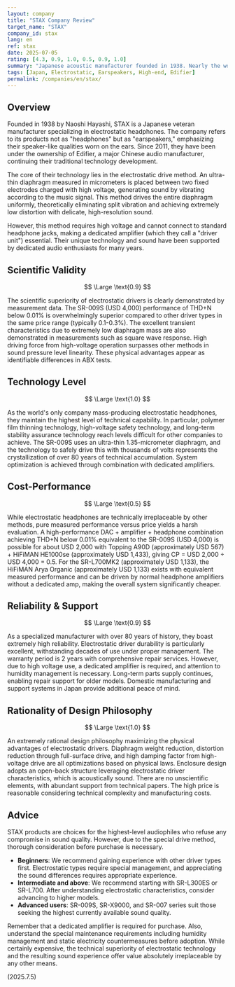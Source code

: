 ```yaml
---
layout: company
title: "STAX Company Review"
target_name: "STAX"
company_id: stax
lang: en
ref: stax
date: 2025-07-05
rating: [4.3, 0.9, 1.0, 0.5, 0.9, 1.0]
summary: "Japanese acoustic manufacturer founded in 1938. Nearly the world's only specialist in developing and manufacturing electrostatic headphones (which they call 'earspeakers'). Their unique method of driving ultra-thin diaphragms with high voltage achieves ultra-low distortion and high resolution difficult to attain with other methods. Since 2011, under the ownership of China's Edifier, they continue to preserve their unique technology with a stable management foundation. While handling requires a dedicated amplifier and isn't convenient, their unique sound continues to receive enthusiastic support from audiophiles worldwide."
tags: [Japan, Electrostatic, Earspeakers, High-end, Edifier]
permalink: /companies/en/stax/
---
```


## Overview

Founded in 1938 by Naoshi Hayashi, STAX is a Japanese veteran manufacturer specializing in electrostatic headphones. The company refers to its products not as "headphones" but as "earspeakers," emphasizing their speaker-like qualities worn on the ears. Since 2011, they have been under the ownership of Edifier, a major Chinese audio manufacturer, continuing their traditional technology development.

The core of their technology lies in the electrostatic drive method. An ultra-thin diaphragm measured in micrometers is placed between two fixed electrodes charged with high voltage, generating sound by vibrating according to the music signal. This method drives the entire diaphragm uniformly, theoretically eliminating split vibration and achieving extremely low distortion with delicate, high-resolution sound.

However, this method requires high voltage and cannot connect to standard headphone jacks, making a dedicated amplifier (which they call a "driver unit") essential. Their unique technology and sound have been supported by dedicated audio enthusiasts for many years.

## Scientific Validity

$$ \Large \text{0.9} $$

The scientific superiority of electrostatic drivers is clearly demonstrated by measurement data. The SR-009S (USD 4,000) performance of THD+N below 0.01% is overwhelmingly superior compared to other driver types in the same price range (typically 0.1-0.3%). The excellent transient characteristics due to extremely low diaphragm mass are also demonstrated in measurements such as square wave response. High driving force from high-voltage operation surpasses other methods in sound pressure level linearity. These physical advantages appear as identifiable differences in ABX tests.

## Technology Level

$$ \Large \text{1.0} $$

As the world's only company mass-producing electrostatic headphones, they maintain the highest level of technical capability. In particular, polymer film thinning technology, high-voltage safety technology, and long-term stability assurance technology reach levels difficult for other companies to achieve. The SR-009S uses an ultra-thin 1.35-micrometer diaphragm, and the technology to safely drive this with thousands of volts represents the crystallization of over 80 years of technical accumulation. System optimization is achieved through combination with dedicated amplifiers.

## Cost-Performance

$$ \Large \text{0.5} $$

While electrostatic headphones are technically irreplaceable by other methods, pure measured performance versus price yields a harsh evaluation. A high-performance DAC + amplifier + headphone combination achieving THD+N below 0.01% equivalent to the SR-009S (USD 4,000) is possible for about USD 2,000 with Topping A90D (approximately USD 567) + HiFiMAN HE1000se (approximately USD 1,433), giving CP = USD 2,000 ÷ USD 4,000 = 0.5. For the SR-L700MK2 (approximately USD 1,133), the HiFiMAN Arya Organic (approximately USD 1,133) exists with equivalent measured performance and can be driven by normal headphone amplifiers without a dedicated amp, making the overall system significantly cheaper.

## Reliability & Support

$$ \Large \text{0.9} $$

As a specialized manufacturer with over 80 years of history, they boast extremely high reliability. Electrostatic driver durability is particularly excellent, withstanding decades of use under proper management. The warranty period is 2 years with comprehensive repair services. However, due to high voltage use, a dedicated amplifier is required, and attention to humidity management is necessary. Long-term parts supply continues, enabling repair support for older models. Domestic manufacturing and support systems in Japan provide additional peace of mind.

## Rationality of Design Philosophy

$$ \Large \text{1.0} $$

An extremely rational design philosophy maximizing the physical advantages of electrostatic drivers. Diaphragm weight reduction, distortion reduction through full-surface drive, and high damping factor from high-voltage drive are all optimizations based on physical laws. Enclosure design adopts an open-back structure leveraging electrostatic driver characteristics, which is acoustically sound. There are no unscientific elements, with abundant support from technical papers. The high price is reasonable considering technical complexity and manufacturing costs.

## Advice

STAX products are choices for the highest-level audiophiles who refuse any compromise in sound quality. However, due to the special drive method, thorough consideration before purchase is necessary.

- **Beginners**: We recommend gaining experience with other driver types first. Electrostatic types require special management, and appreciating the sound differences requires appropriate experience.
- **Intermediate and above**: We recommend starting with SR-L300ES or SR-L700. After understanding electrostatic characteristics, consider advancing to higher models.
- **Advanced users**: SR-009S, SR-X9000, and SR-007 series suit those seeking the highest currently available sound quality.

Remember that a dedicated amplifier is required for purchase. Also, understand the special maintenance requirements including humidity management and static electricity countermeasures before adoption. While certainly expensive, the technical superiority of electrostatic technology and the resulting sound experience offer value absolutely irreplaceable by any other means.

(2025.7.5)